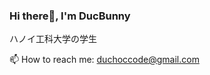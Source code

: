 ### Hi there👋, I'm DucBunny
ハノイ工科大学の学生

📫 How to reach me: duchoccode@gmail.com
<!--
**DucBunny/DucBunny** is a ✨ _special_ ✨ repository because its `README.md` (this file) appears on your GitHub profile.

Here are some ideas to get you started:

- 🔭 I’m currently working on ...
- 🌱 I’m currently learning ...
- 👯 I’m looking to collaborate on ...
- 🤔 I’m looking for help with ...
- 💬 Ask me about ...
- 📫 How to reach me: duchoccode@gmail.com
- 😄 Pronouns: ...
- ⚡ Fun fact: ...
-->
